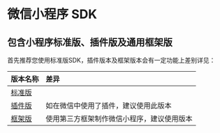 # 微信小程序 SDK

## 包含小程序标准版、插件版及通用框架版

首先推荐您使用标准版SDK，插件版本及框架版本会有一定功能上差别详见：

| 版本名称 | 差异 |
| :--- | :--- |
| [标准版](wxsdk.md) |  |
| [插件版](https://docs.analysys.cn/ark/integration/sdk/wx/wxsdkplugin) | 如在微信中使用了插件，建议使用此版本 |
| [框架版](https://docs.analysys.cn/ark/integration/sdk/wx/wxsdkcustom) | 使用第三方框架制作微信小程序，建议使用版本 |



